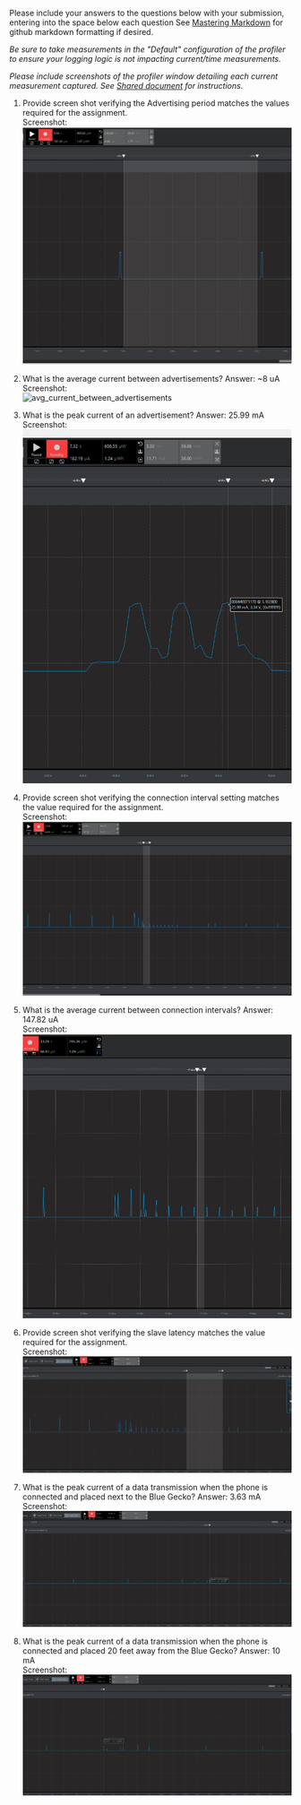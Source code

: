 Please include your answers to the questions below with your submission, entering into the space below each question
See [Mastering Markdown](https://guides.github.com/features/mastering-markdown/) for github markdown formatting if desired.

*Be sure to take measurements in the "Default" configuration of the profiler to ensure your logging logic is not impacting current/time measurements.*

*Please include screenshots of the profiler window detailing each current measurement captured.  See [Shared document](https://docs.google.com/document/d/1Ro9G2Nsr_ZXDhBYJ6YyF9CPivb--6UjhHRmVhDGySag/edit?usp=sharing) for instructions.* 

1. Provide screen shot verifying the Advertising period matches the values required for the assignment.
   <br>Screenshot:  
   ![advertising_period](assignment5_screenshots/Assignment5Q1_Screenshot.PNG)

2. What is the average current between advertisements?
   Answer: ~8 uA
   <br>Screenshot:  
   ![avg_current_between_advertisements](assignment5_screenshots/Assignment5Q2_Screenshot.PNG)  

3. What is the peak current of an advertisement? 
   Answer: 25.99 mA
   <br>Screenshot:  
   ![peak_current_of_advertisement](assignment5_screenshots/Assignment5Q3_Screenshot.PNG)  

4. Provide screen shot verifying the connection interval setting matches the value required for the assignment.
   <br>Screenshot: 
   ![connection_interval](assignment5_screenshots/Assignment5Q4_Screenshot.PNG)  

5. What is the average current between connection intervals?
   Answer: 147.82 uA
   <br>Screenshot:  
   ![avg_current_between_connection_intervals](assignment5_screenshots/Assignment5Q5_Screenshot.PNG)  

6. Provide screen shot verifying the slave latency matches the value required for the assignment. 
   <br>Screenshot:  
   ![slave_latency](assignment5_screenshots/Assignment5Q6_Screenshot.PNG)

7. What is the peak current of a data transmission when the phone is connected and placed next to the Blue Gecko? 
   Answer: 3.63 mA
   <br>Screenshot:  
   ![peak_current_phone_next_to](assignment5_screenshots/Assignment5Q7_Screenshot.PNG)
   
8. What is the peak current of a data transmission when the phone is connected and placed 20 feet away from the Blue Gecko? 
   Answer: 10 mA
   <br>Screenshot:  
   ![peak_current_phone_20ft_away](assignment5_screenshots/Assignment5Q8_Screenshot.PNG) 
   
